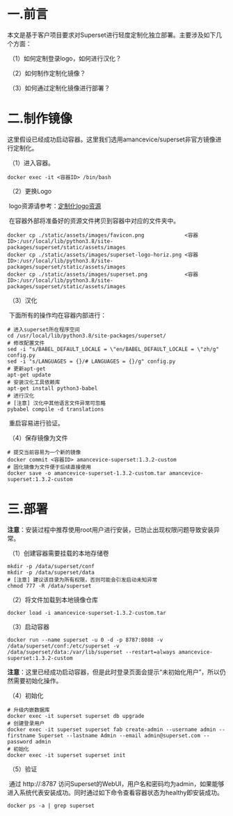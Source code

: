# 一.前言

​		本文是基于客户项目要求对Superset进行轻度定制化独立部署。主要涉及如下几个方面：

​		（1）如何定制登录logo，如何进行汉化？

​		（2）如何制作定制化镜像？

​		（3）如何通过定制化镜像进行部署？

# 二.制作镜像

​		这里假设已经成功启动容器。这里我们选用amancevice/superset非官方镜像进行定制化。

​		（1）进入容器。

```shell
docker exec -it <容器ID> /bin/bash
```

​		（2）更换Logo

​			logo资源请参考：[定制化logo资源](./static/assets/images) 

​			在容器外部将准备好的资源文件拷贝到容器中对应的文件夹中。

```shell
docker cp ./static/assets/images/favicon.png             <容器ID>:/usr/local/lib/python3.8/site-packages/superset/static/assets/images
docker cp ./static/assets/images/superset-logo-horiz.png <容器ID>:/usr/local/lib/python3.8/site-packages/superset/static/assets/images
docker cp ./static/assets/images/superset.png            <容器ID>:/usr/local/lib/python3.8/site-packages/superset/static/assets/images
```

​		（3）汉化

​			下面所有的操作均在容器内部进行：

```shell
# 进入superset所在程序空间
cd /usr/local/lib/python3.8/site-packages/superset/
# 修改配置文件
sed -i "s/BABEL_DEFAULT_LOCALE = \"en/BABEL_DEFAULT_LOCALE = \"zh/g" config.py
sed -i "s/LANGUAGES = {}/# LANGUAGES = {}/g" config.py
# 更新apt-get
apt-get update
# 安装汉化工具依赖库
apt-get install python3-babel
# 进行汉化
# [注意] 汉化中其他语言文件异常可忽略
pybabel compile -d translations
```

​			重启容易进行验证。

​		（4）保存镜像为文件

```shell
# 提交当前容易为一个新的镜像
docker commit <容器ID> amancevice-superset:1.3.2-custom
# 固化镜像为文件便于后续直接使用
docker save -o amancevice-superset-1.3.2-custom.tar amancevice-superset:1.3.2-custom  
```

# 三.部署

​		**注意**：安装过程中推荐使用root用户进行安装，已防止出现权限问题导致安装异常。

​		（1）创建容器需要挂载的本地存储卷

```shell
mkdir -p /data/superset/conf
mkdir -p /data/superset/data
# [注意] 建议该目录为所有权限，否则可能会引发启动未知异常
chmod 777 -R /data/superset
```

​		（2）将文件加载到本地镜像仓库

```shell
docker load -i amancevice-superset-1.3.2-custom.tar
```

​		（3）启动容器

```shell
docker run --name superset -u 0 -d -p 8787:8088 -v /data/superset/conf:/etc/superset -v /data/superset/data:/var/lib/superset --restart=always amancevice-superset:1.3.2-custom
```

​			**注意**：这里已经成功启动容器，但是此时登录页面会提示“未初始化用户”，所以仍然需要初始化操作。		

​		（4）初始化

```shell
# 升级内嵌数据库
docker exec -it superset superset db upgrade
# 创建登录用户
docker exec -it superset superset fab create-admin --username admin --firstname Superset --lastname Admin --email admin@superset.com --password admin
# 初始化
docker exec -it superset superset init 
```

​		（5）验证

​			通过 http://<ip-address>:8787 访问Superset的WebUI，用户名和密码均为admin，如果能够进入系统代表安装成功。同时通过如下命令查看容器状态为healthy即安装成功。

```shell
docker ps -a | grep superset
```

